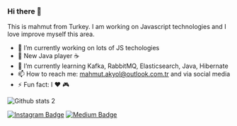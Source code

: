 ### Hi there 👋

This is mahmut from Turkey. I am working on Javascript technologies and I love improve myself this area. 

- 🔭 I’m currently working on lots of JS techologies
- 📕 New Java player ☕
- 🌱 I’m currently learning Kafka, RabbitMQ, Elasticsearch, Java, Hibernate
- 📫 How to reach me: mahmut.akyol@outlook.com.tr and via social media
- ⚡ Fun fact: I ❤️ 🎮

![Github stats 2](https://github-readme-stats.vercel.app/api?username=mahmutakyol&show_icons=true&theme=radical)


[![Instagram Badge](https://img.shields.io/badge/-Instagram-C13584?style=flat-quare&labelColor=C13584&logo=instagram&logoColor=white&link=link)](https://www.instagram.com/mmahmutakyol/) 
[![Medium Badge](https://img.shields.io/badge/-Medium-757575?style=flat-quare&labelColor=757575&logo=Medium&logoColor=white&link=link)](https://medium.com/@mahmutakyol) 
